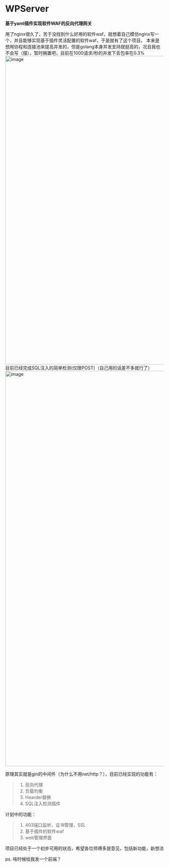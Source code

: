 # WPServer

**基于yaml插件实现软件WAF的反向代理网关**

用了nginx很久了，苦于没找到什么好用的软件waf，就想着自己模仿nginx写一个，并且能够实现基于插件灵活配置的软件waf，于是就有了这个项目。
本来是想用协程和连接池来提高并发的，但是golang本身并发支持就挺高的，况且我也不会写（摆），暂时搁置吧，目前在1000请求/秒的并发下丢包率在0.3%
<img width="980" alt="image" src="https://user-images.githubusercontent.com/43137902/208852671-f5f2614b-afd5-42b4-9f44-73749d74e13b.png">
目前已经完成SQL注入的简单检测(仅限POST)（自己用的话差不多就行了）
<img width="1256" alt="image" src="https://user-images.githubusercontent.com/43137902/210027936-734e26e8-9e80-42eb-a356-caff2db7621f.png">


原理其实就是gin的中间件（为什么不用net/http？），目前已经实现的功能有：

> 1. 反向代理
> 2. 负载均衡
> 3. Hearder替换
> 4. SQL注入检测插件

计划中的功能：

> 1. 403端口监听，证书管理，SSL
> 2. 基于插件的软件waf
> 3. web管理界面

项目已经处于一个初步可用的状态，希望各位师傅多提意见，包括新功能，新想法

ps. 啥时候给我发一个前端？

